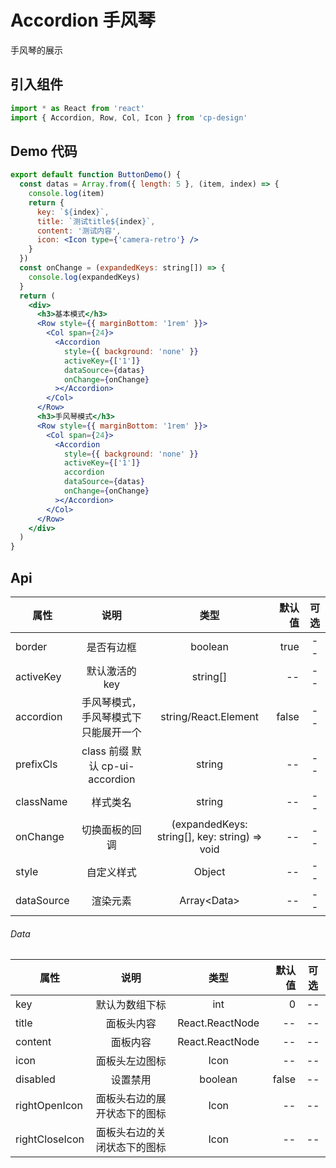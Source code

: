 # Accordion 手风琴

手风琴的展示

## 引入组件

```jsx
import * as React from 'react'
import { Accordion, Row, Col, Icon } from 'cp-design'
```

## Demo 代码

```jsx
export default function ButtonDemo() {
  const datas = Array.from({ length: 5 }, (item, index) => {
    console.log(item)
    return {
      key: `${index}`,
      title: `测试title${index}`,
      content: '测试内容',
      icon: <Icon type={'camera-retro'} />
    }
  })
  const onChange = (expandedKeys: string[]) => {
    console.log(expandedKeys)
  }
  return (
    <div>
      <h3>基本模式</h3>
      <Row style={{ marginBottom: '1rem' }}>
        <Col span={24}>
          <Accordion
            style={{ background: 'none' }}
            activeKey={['1']}
            dataSource={datas}
            onChange={onChange}
          ></Accordion>
        </Col>
      </Row>
      <h3>手风琴模式</h3>
      <Row style={{ marginBottom: '1rem' }}>
        <Col span={24}>
          <Accordion
            style={{ background: 'none' }}
            activeKey={['1']}
            accordion
            dataSource={datas}
            onChange={onChange}
          ></Accordion>
        </Col>
      </Row>
    </div>
  )
}
```

## Api

| 属性       |                 说明                 |                     类型                      | 默认值 | 可选 |
| ---------- | :----------------------------------: | :-------------------------------------------: | -----: | :--: |
| border     |              是否有边框              |                    boolean                    |   true |  --  |
| activeKey  |            默认激活的 key            |                   string[]                    |     -- |  --  |
| accordion  | 手风琴模式，手风琴模式下只能展开一个 |             string/React.Element              |  false |  --  |
| prefixCls  |   class 前缀 默认 cp-ui-accordion    |                    string                     |     -- |  --  |
| className  |               样式类名               |                    string                     |     -- |  --  |
| onChange   |            切换面板的回调            | (expandedKeys: string[], key: string) => void |     -- |  --  |
| style      |              自定义样式              |                    Object                     |     -- |  --  |
| dataSource |               渲染元素               |                 Array\<Data>                  |     -- |  --  |

###### Data

| 属性           |             说明             |      类型       | 默认值 | 可选 |
| -------------- | :--------------------------: | :-------------: | -----: | :--: |
| key            |        默认为数组下标        |       int       |      0 |  --  |
| title          |          面板头内容          | React.ReactNode |     -- |  --  |
| content        |           面板内容           | React.ReactNode |     -- |  --  |
| icon           |        面板头左边图标        |      Icon       |     -- |  --  |
| disabled       |           设置禁用           |     boolean     |  false |  --  |
| rightOpenIcon  | 面板头右边的展开状态下的图标 |      Icon       |     -- |  --  |
| rightCloseIcon | 面板头右边的关闭状态下的图标 |      Icon       |     -- |  --  |
